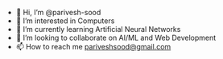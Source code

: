 - 👋 Hi, I’m @parivesh-sood
- 👀 I’m interested in Computers
- 🌱 I’m currently learning Artificial Neural Networks
- 💞️ I’m looking to collaborate on AI/ML and Web Development
- 📫 How to reach me pariveshsood@gmail.com

<!---
parivesh-sood/parivesh-sood is a ✨ special ✨ repository because its `README.md` (this file) appears on your GitHub profile.
You can click the Preview link to take a look at your changes.
--->

